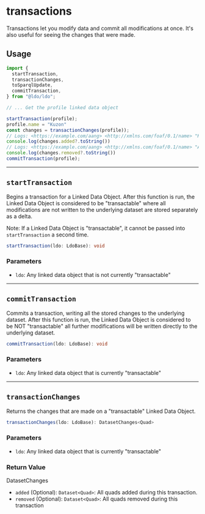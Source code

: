 # transactions

Transactions let you modify data and commit all modifications at once. It's also useful for seeing the changes that were made.

## Usage

```typescript
import {
  startTransaction,
  transactionChanges,
  toSparqlUpdate,
  commitTransaction,
} from "@ldo/ldo"; 

// ... Get the profile linked data object

startTransaction(profile);
profile.name = "Kuzon"
const changes = transactionChanges(profile));
// Logs: <https://example.com/aang> <http://xmlns.com/foaf/0.1/name> "Kuzon"
console.log(changes.added?.toString())
// Logs: <https://example.com/aang> <http://xmlns.com/foaf/0.1/name> "Aang"
console.log(changes.removed?.toString())
commitTransaction(profile);
```

---

## `startTransaction`

Begins a transaction for a Linked Data Object. After this function is run, the Linked Data Object is considered to be "transactable" where all modifications are not written to the underlying dataset are stored separately as a delta.

Note: If a Linked Data Object is "transactable", it cannot be passed into `startTransaction` a second time.

```typescript
startTransaction(ldo: LdoBase): void
```

### Parameters
 - `ldo`: Any linked data object that is not currently "transactable"

---

## `commitTransaction`

Commits a transaction, writing all the stored changes to the underlying dataset. After this function is run, the Linked Data Object is considered to be NOT "transactable" all further modifications will be written directly to the underlying dataset.

```typescript
commitTransaction(ldo: LdoBase): void
```

### Parameters
 - `ldo`: Any linked data object that is currently "transactable"

---

## `transactionChanges`

Returns the changes that are made on a "transactable" Linked Data Object.

```typescript
transactionChanges(ldo: LdoBase): DatasetChanges<Quad>
```

### Parameters
 - `ldo`: Any linked data object that is currently "transactable"

### Return Value

DatasetChanges

 - `added` (Optional): `Dataset<Quad>`: All quads added during this transaction.
 - `removed` (Optional): `Dataset<Quad>`: All quads removed during this transaction
